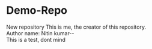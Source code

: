 # Demo-Repo
New repository
This is me, the creator of this repository.
<br>
Author name: Nitin kumar--
<br>
This is a test, dont mind